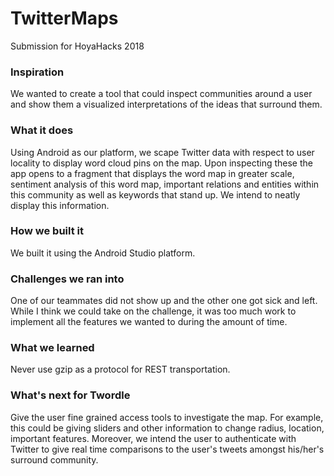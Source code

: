 # TwitterMaps
Submission for HoyaHacks 2018

### Inspiration
We wanted to create a tool that could inspect communities around a user and show them a visualized interpretations of the ideas that surround them.

### What it does
Using Android as our platform, we scape Twitter data with respect to user locality to display word cloud pins on the map. Upon inspecting these the app opens to a fragment that displays the word map in greater scale, sentiment analysis of this word map, important relations and entities within this community as well as keywords that stand up. We intend to neatly display this information.

### How we built it
We built it using the Android Studio platform.

### Challenges we ran into
One of our teammates did not show up and the other one got sick and left. While I think we could take on the challenge, it was too much work to implement all the features we wanted to during the amount of time.

### What we learned
Never use gzip as a protocol for REST transportation.

### What's next for Twordle
Give the user fine grained access tools to investigate the map. For example, this could be giving sliders and other information to change radius, location, important features. Moreover, we intend the user to authenticate with Twitter to give real time comparisons to the user's tweets amongst his/her's surround community.
